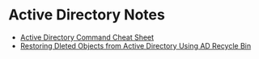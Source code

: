 # Active Directory Notes

- [Active Directory Command Cheat Sheet](./active-directory-cmd-cheat-sheet.md)
- [Restoring Dleted Objects from Active Directory Using AD Recycle Bin](./restore-deleted-ad-object.md)